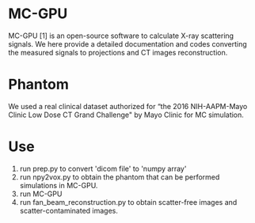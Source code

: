 MC-GPU
==
MC-GPU [1] is an open-source software to calculate X-ray scattering signals. We here provide a detailed documentation and codes converting the measured signals to projections and CT images reconstruction.

Phantom
==
We used a real clinical dataset authorized for “the 2016 NIH-AAPM-Mayo Clinic Low Dose CT Grand Challenge" by Mayo Clinic for MC simulation.

Use
==
1. run prep.py to convert 'dicom file' to 'numpy array'
2. run npy2vox.py to obtain the phantom that can be performed simulations in MC-GPU.
3. run MC-GPU
4. run fan_beam_reconstruction.py to obtain scatter-free images and scatter-contaminated images.

